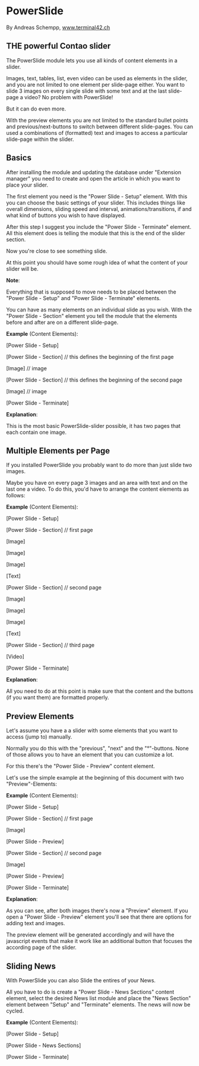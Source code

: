 PowerSlide
==============

By Andreas Schempp, www.terminal42.ch

THE powerful Contao slider
----------------------------------------------------------

The PowerSlide module lets you use all kinds of content elements in a slider. 

Images, text, tables, list, even video can be used as elements in the slider, and you are not limited to one element per slide-page either. You want to slide 3 images on every single slide with some text and at the last slide-page a video? No problem with PowerSlide!

But it can do even more. 

With the preview elements you are not limited to the standard bullet points and previous/next-buttons to switch between different slide-pages. You can used a combinations of (formatted) text and images to access a particular slide-page within the slider. 


Basics
----------------------------------------------------------

After installing the module and updating the database under "Extension manager" you need to create and open the article in which you want to place your slider.

The first element you need is the "Power Slide - Setup" element. With this you can choose the basic settings of your slider. This includes things like overall dimensions, sliding speed and interval, animations/transitions, if and what kind of buttons you wish to have displayed.

After this step I suggest you include the "Power Slide - Terminate" element. All this element does is telling the module that this is the end of the slider section.

Now you're close to see something slide. 

At this point you should have some rough idea of what the content of your slider will be. 

**Note**: 

Everything that is supposed to move needs to be placed between the "Power Slide - Setup" and  "Power Slide - Terminate" elements. 

You can have as many elements on an individual slide as you wish. With the "Power Slide - Section" element you tell the module that the elements before and after are on a different slide-page. 

**Example** (Content Elements):

[Power Slide - Setup]

[Power Slide - Section] // this defines the beginning of the first page

[Image] // image 

[Power Slide - Section] //  this defines the beginning of the second page

[Image] // image 

[Power Slide - Terminate]


**Explanation**:

This is the most basic PowerSlide-slider possible, it has two pages that each contain one image.


Multiple Elements per Page
----------------------------------------------------------

If you installed PowerSlide you probably want to do more than just slide two images. 

Maybe you have on every page 3 images and an area with text and on the last one a video. To do this, you'd have to arrange the content elements as follows: 


**Example** (Content Elements):

[Power Slide - Setup]

[Power Slide - Section] // first page

[Image] 

[Image] 

[Image] 

[Text] 

[Power Slide - Section] // second page

[Image] 

[Image] 

[Image] 

[Text]  

[Power Slide - Section] // third page

[Video] 

[Power Slide - Terminate]



**Explanation**:

All you need to do at this point is make sure that the content and the buttons (if you want them) are formatted properly. 


Preview Elements 
----------------------------------------------------------


Let's assume you have a a slider with some elements that you want to access (jump to) manually. 

Normally you do this with the "previous", "next" and the "°"-buttons. None of those allows you to have an element that you can customize a lot. 

For this there's the "Power Slide - Preview" content element.

Let's use the simple example at the beginning of this document with two "Preview"-Elements: 


**Example** (Content Elements):

[Power Slide - Setup]

[Power Slide - Section] // first page

[Image] 

[Power Slide - Preview]

[Power Slide - Section] // second page

[Image] 

[Power Slide - Preview]

[Power Slide - Terminate]


**Explanation**:

As you can see, after both images there's now a "Preview" element. If you open a "Power Slide - Preview" element you'll see that there are options for adding text and images. 

The preview element will be generated accordingly and will have the javascript events that make it work like an additional button that focuses the according page of the slider.


Sliding News 
----------------------------------------------------------

With PowerSlide you can also Slide the entires of your News. 

All you have to do is create a "Power Slide - News Sections" content element, select the desired News list module and place the "News Section" element between "Setup" and "Terminate" elements. The news will now be cycled. 


**Example** (Content Elements):

[Power Slide - Setup]

[Power Slide - News Sections]

[Power Slide - Terminate]  

